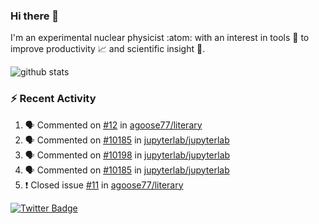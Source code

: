 ### Hi there 👋 

I'm an experimental nuclear physicist :atom: with an interest in tools :wrench: to improve productivity :chart_with_upwards_trend: and scientific insight :telescope:.

![github stats](https://github-readme-stats.vercel.app/api?username=agoose77&show_icons=true&hide_rank=true&hide_title=true&bg_color=30,e76445,904e95&text_color=efe3ec&icon_color=efe3ec)
<!--
**agoose77/agoose77** is a ✨ _special_ ✨ repository because its `README.md` (this file) appears on your GitHub profile.

Here are some ideas to get you started:

- 🔭 I’m currently working on ...
- 🌱 I’m currently learning ...
- 👯 I’m looking to collaborate on ...
- 🤔 I’m looking for help with ...
- 💬 Ask me about ...
- 📫 How to reach me: ...
- 😄 Pronouns: ...
- ⚡ Fun fact: ...
-->

### :zap: Recent Activity
<!--START_SECTION:activity-->
1. 🗣 Commented on [#12](https://github.com/agoose77/literary/issues/12) in [agoose77/literary](https://github.com/agoose77/literary)
2. 🗣 Commented on [#10185](https://github.com/jupyterlab/jupyterlab/issues/10185) in [jupyterlab/jupyterlab](https://github.com/jupyterlab/jupyterlab)
3. 🗣 Commented on [#10198](https://github.com/jupyterlab/jupyterlab/issues/10198) in [jupyterlab/jupyterlab](https://github.com/jupyterlab/jupyterlab)
4. 🗣 Commented on [#10185](https://github.com/jupyterlab/jupyterlab/issues/10185) in [jupyterlab/jupyterlab](https://github.com/jupyterlab/jupyterlab)
5. ❗️ Closed issue [#11](https://github.com/agoose77/literary/issues/11) in [agoose77/literary](https://github.com/agoose77/literary)
<!--END_SECTION:activity-->


[![Twitter Badge](https://img.shields.io/twitter/follow/agoose77?style=flat-square&logo=Twitter&logoColor=white&color=cornflowerblue)](https://twitter.com/agoose77)

